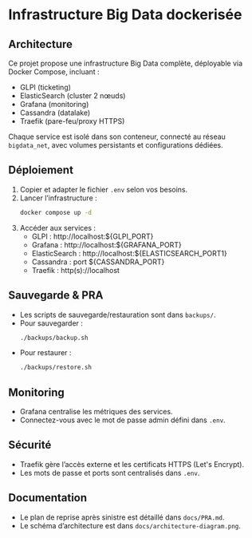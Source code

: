 # Infrastructure Big Data dockerisée

## Architecture
Ce projet propose une infrastructure Big Data complète, déployable via Docker Compose, incluant :
- GLPI (ticketing)
- ElasticSearch (cluster 2 nœuds)
- Grafana (monitoring)
- Cassandra (datalake)
- Traefik (pare-feu/proxy HTTPS)

Chaque service est isolé dans son conteneur, connecté au réseau `bigdata_net`, avec volumes persistants et configurations dédiées.

## Déploiement
1. Copier et adapter le fichier `.env` selon vos besoins.
2. Lancer l’infrastructure :
   ```sh
   docker compose up -d
   ```
3. Accéder aux services :
   - GLPI : http://localhost:${GLPI_PORT}
   - Grafana : http://localhost:${GRAFANA_PORT}
   - ElasticSearch : http://localhost:${ELASTICSEARCH_PORT1}
   - Cassandra : port ${CASSANDRA_PORT}
   - Traefik : http(s)://localhost

## Sauvegarde & PRA
- Les scripts de sauvegarde/restauration sont dans `backups/`.
- Pour sauvegarder :
  ```sh
  ./backups/backup.sh
  ```
- Pour restaurer :
  ```sh
  ./backups/restore.sh
  ```

## Monitoring
- Grafana centralise les métriques des services.
- Connectez-vous avec le mot de passe admin défini dans `.env`.

## Sécurité
- Traefik gère l’accès externe et les certificats HTTPS (Let's Encrypt).
- Les mots de passe et ports sont centralisés dans `.env`.

## Documentation
- Le plan de reprise après sinistre est détaillé dans `docs/PRA.md`.
- Le schéma d’architecture est dans `docs/architecture-diagram.png`.

